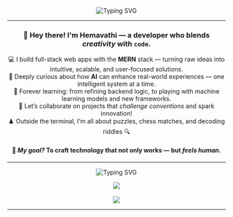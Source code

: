 <div align="center">

![Typing SVG](https://readme-typing-svg.demolab.com?font=Fira+Code&size=24&pause=1300&color=3B82F6&center=true&vCenter=true&width=900&lines=Hi%2C+👋+Welcome+to+my+GitHub!;💻+Web+Developer+with+a+creative+flair;🌐+MERN+Full+Stack+Developer+building+cool+things;🧠+Backend+Engineer+who+loves+logic+%26+APIs;🎯+Problem+Solver+%7C+Puzzle+Lover+%7C+Chess+Fan)

</div>

---

<h3 align="center">
  👋 Hey there! I'm <b>Hemavathi</b> — a developer who blends <i>creativity</i> with <code>code</code>.
</h3>

<p align="center">
  💻 I build full-stack web apps with the <b>MERN</b> stack — turning raw ideas into intuitive, scalable, and user-focused solutions.<br>
  🤖 Deeply curious about how <b>AI</b> can enhance real-world experiences — one intelligent system at a time.<br>
  🌱 Forever learning: from refining backend logic, to playing with machine learning models and new frameworks.<br>
  👯 Let’s collaborate on projects that <i>challenge conventions</i> and spark innovation!<br>
  ♟️ Outside the terminal, I’m all about puzzles, chess matches, and decoding riddles 🔍
</p>

<h4 align="center">
  🎯 <i>My goal?</i> To craft technology that not only works — but <b><i>feels human</i></b>.
</h4>

---

<div align="center">

![Typing SVG](https://readme-typing-svg.demolab.com?font=Fira+Code&size=22&duration=2000&pause=1000&color=FACC15&center=true&vCenter=true&width=435&lines=Git+Stats)

</div>

<div align="center">
  <img src="https://github-readme-stats.vercel.app/api?username=Hemavathi-Code20&theme=ayu-mirage&show_icons=true&hide_border=true&count_private=true" />
  <br><br>
  <img src="https://github-readme-stats.vercel.app/api/top-langs/?username=Hemavathi-Code20&theme=ayu-mirage&show_icons=true&hide_border=true&layout=compact" />
</div>

---

<!---
Hemavathi-Code20/Hemavathi-Code20 is a ✨ special ✨ repository because its `README.md` (this file) appears on your GitHub profile.
You can click the Preview link to take a look at your changes.
--->
